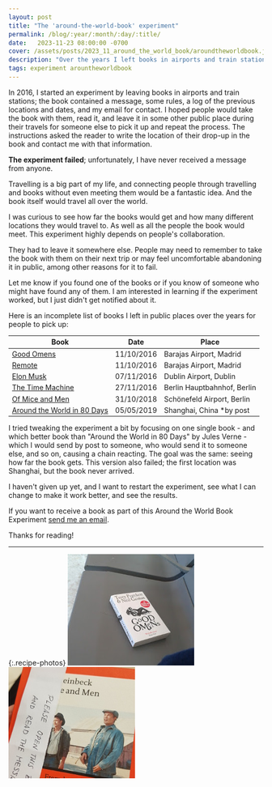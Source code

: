 ```yaml
---
layout: post
title: "The 'around-the-world-book' experiment"
permalink: /blog/:year/:month/:day/:title/
date:   2023-11-23 08:00:00 -0700
cover: /assets/posts/2023_11_around_the_world_book/aroundtheworldbook.jpg
description: "Over the years I left books in airports and train stations to see how far they travel"
tags: experiment arountheworldbook
---
```


In 2016, I started an experiment by leaving books in airports and train stations; the book contained a message, some rules, a log of the previous locations and dates, and my email for contact. I hoped people would take the book with them, read it, and leave it in some other public place during their travels for someone else to pick it up and repeat the process. The instructions asked the reader to write the location of their drop-up in the book and contact me with that information.

**The experiment failed**; unfortunately, I have never received a message from anyone.

Travelling is a big part of my life, and connecting people through travelling and books without even meeting them would be a fantastic idea. And the book itself would travel all over the world.

I was curious to see how far the books would get and how many different locations they would travel to. As well as all the people the book would meet. This experiment highly depends on people's collaboration.

They had to leave it somewhere else. People may need to remember to take the book with them on their next trip or may feel uncomfortable abandoning it in public, among other reasons for it to fail.

Let me know if you found one of the books or if you know of someone who might have found any of them. I am interested in learning if the experiment worked, but I just didn't get notified about it.

Here is an incomplete list of books I left in public places over the years for people to pick up:

| Book                                                         | Date       | Place                       |
| ------------------------------------------------------------ | ---------- | --------------------------- |
| [Good Omens](https://www.goodreads.com/book/show/12067.Good_Omens) | 11/10/2016 | Barajas Airport, Madrid     |
| [Remote](https://www.goodreads.com/book/show/17316682-remote) | 11/10/2016 | Barajas Airport, Madrid     |
| [Elon Musk](https://www.goodreads.com/book/show/25541028-elon-musk) | 07/11/2016 | Dublin Airport, Dublin      |
| [The Time Machine](https://www.goodreads.com/book/show/2493.The_Time_Machine) | 27/11/2016 | Berlin Hauptbahnhof, Berlin |
| [Of Mice and Men](https://www.goodreads.com/book/show/890.Of_Mice_and_Men) | 31/10/2018 | Schönefeld Airport, Berlin  |
| [Around the World in 80 Days](https://www.goodreads.com/book/show/54479.Around_the_World_in_Eighty_Days) | 05/05/2019 | Shanghai, China *by post |

I tried tweaking the experiment a bit by focusing on one single book - and which better book than "Around the World in 80 Days" by Jules Verne - which I would send by post to someone, who would send it to someone else, and so on, causing a chain reacting. The goal was the same: seeing how far the book gets. This version also failed; the first location was Shanghai, but the book never arrived.

I haven't given up yet, and I want to restart the experiment, see what I can change to make it work better, and see the results.

If you want to receive a book as part of this Around the World Book Experiment [send me an email](mailto:me@mariusavram.com). 

Thanks for reading!

---

{:.recipe-photos}
![Good Omens](/assets/posts/2023_11_around_the_world_book/goodomens.jpg)
![Of Mice and Men](/assets/posts/2023_11_around_the_world_book/miceandmen.jpg)